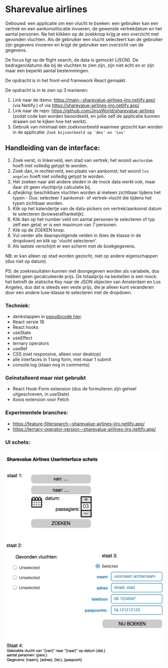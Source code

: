 # Sharevalue airlines

Gebouwd: een applicatie om een vlucht te boeken: een gebruiker kan een vertrek en een aankomstlocatie invoeren, de gewenste vertrekdatum en het aantal personen. Na het klikken op de zoekknop krijg je een overzicht met gevonden vluchten. Als de gebruiker een vlucht selecteert kan de gebruiker zijn gegevens invoeren en krijgt de gebruiker een overzicht van de gegevens.

De focus ligt op de flight search, de data is gemockt (JSON). De bedragen/datums die bij de vluchten te zien zijn, zijn niet echt en er zijn maar een beperkt aantal bestemmingen.

De opdracht is in het front-end framework React gemaakt.

De opdracht is in te zien op 3 manieren:

1. Link naar de demo: https://main--sharevalue-airlines-jiro.netlify.app/ (via Netlify.) of via https://sharevalue-airlines-jiro.netlify.app/
2. Link naar de repo: https://github.com/JirosWorld/sharevalue-airlines (zodat code kan worden beoordeeld, en jullie zelf de applicatie kunnen draaien om te kijken hoe het werkt).
3. Gebruik van minimaal één zoekvoorbeeld waarmee gezocht kan worden in de applicatie: ```Zoek bijvoorbeeld op 'Ams' en 'Los'```

## Handleiding van de interface:

1. Zoek eerst, in linkerveld, een stad van vertrek; het woord ```amsterdam``` hoeft niet volledig getypt te worden.
2. Zoek dan, in rechterveld, een plaats van aankomst; het woord ```los angeles``` hoeft niet volledig getypt te worden.
3. Het zoeken naar alel andere steden in de mock data werkt ook, maar daar zit geen vluchtprijs calculatie bij.
4. _afwijking_: beschikbare vluchten worden al meteen zichtbaar tijdens het typen - Dus: selecteer 1 aankomst- of vertrek-vlucht die tijdens het typen zichtbaar worden.
5. Klik op het kalendertje van de data-pickers om vertrek/aankomst datum te selecteren (browserafhankelijk).
6. Klik dan op het number veld om aantal personen te selecteren of typ zelf een getal; er is een maximum van 7 personen.
7. Klik op de ZOEKEN knop.
8. Vul verder alle daaropvolgende velden in (kies de klasse in de dropdown) en klik op 'vlucht selecteren'.
9. Als laatste verschijnt er een scherm met de boekgegevens.

NB: er kan alleen op stad worden gezocht, niet op andere eigenschappen (dus niet op datum).

PS: de zoekresultaten kunnen niet doorgegeven worden als variabele, dus hebben geen gecalculeerde prijs. De totaalprijs na bestellen is een mock: het betreft de statische Key naar de JSON objecten van Amsterdam en Los Angeles, dus dat is steeds een veste prijs, die je alleen kunt veranderen door een andere luxe-klasse te selecteren met de dropdown.

### Techniek:

- denkstappen in [pseudocode hier](PSEUDOCODE.md).
- React versie 18
- React hooks
- useState
- useEffect
- ternary operators
- useRef
- CSS (niet responsive, alleen voor desktop)
- alle interfaces in 1 lang form, met maar 1 submit
- console.log (staan nog in comments)

### Geïnstalleerd maar niet gebruikt

- React Hook-Form extension (dus de formulieren zijn geheel uitgeschreven, in useState)
- Axios extension voor Fetch

### Experimentele branches:

- https://feature-filtersearch--sharevalue-airlines-jiro.netlify.app/
- https://ternary-operator-version--sharevalue-airlines-jiro.netlify.app/

### UI schets:

![schets](./src/assets/airline-UI-schets.png)